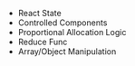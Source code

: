 - React State
- Controlled Components
- Proportional Allocation Logic
- Reduce Func
- Array/Object Manipulation 